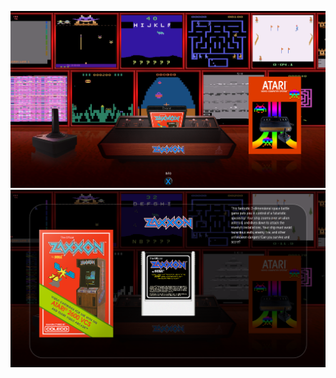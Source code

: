 ![image alt](https://github.com/Tankman3737/Atari-2600/blob/a1db386e05817ec03c6bbcaf8a52ce94b03f6d44/Atari%201.png)
![image alt](https://github.com/Tankman3737/Atari-2600/blob/b658097820bafa152196d7252d167b4ba43be8b6/Atari%202.png)
